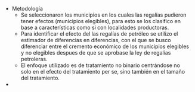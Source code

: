 - Metodología
	- Se seleccionaron los municipios en los cuales las regalías pudieron tener efectos (municipios elegibles), para esto se los clasifico en base a características como si con localidades productoras.
	- Para identificar el efecto del las regalías de petróleo se utilizo el estimador de diferencias en diferencias, con el que se busco diferenciar entre el cremento económico de los municipios elegibles y no elegibles despues de que se aprobase la ley de regalías petroleras.
	- El enfoque utilizado es de tratamiento no binario centrándose no solo en el efecto del tratamiento per se, sino también en el tamaño del tratamiento.
-